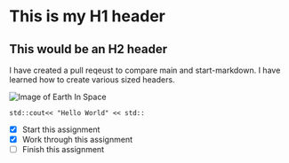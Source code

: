 # This is my H1 header
## This would be an H2 header


I have created a pull reqeust to compare main and start-markdown. I have learned how to create various sized headers. 

![Image of Earth In Space](https://cdn.pixabay.com/photo/2017/01/19/08/51/earth-1991799_960_720.png)

```
std::cout<< "Hello World" << std::
```

- [x] Start this assignment
- [x] Work through this assignment
- [ ] Finish this assignment

